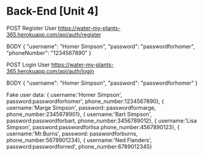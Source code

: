 # Back-End [Unit 4]

POST Register User
https://water-my-plants-365.herokuapp.com/api/auth/register

BODY
{
    "username": "Homer Simpson",
    "password": "passwordforhomer",
    "phoneNumber": "1234567890"
}


POST Login User
https://water-my-plants-365.herokuapp.com/api/auth/login

BODY
  {
    "username": "Homer Simpson",
    "password": "passwordforhomer"
}


Fake user data: 
    { username:'Homer Simpson', password:passwordforhomer', phone_number:1234567890},
      { username:'Marge Simpson', password: passwordformarge, phone_number:2345678901},
      { username:'Bart Simpson', password:passwordforbart, phone_number:3456789012},
      { username:'Lisa Simpson', password:passwordforlisa phone_number:4567890123},
      { username:'Mr.Burns', password: passwordforburns, phone_number:5678901234},
      { username:'Ned Flanders', password:passwordforned', phone_number:6789012345}
